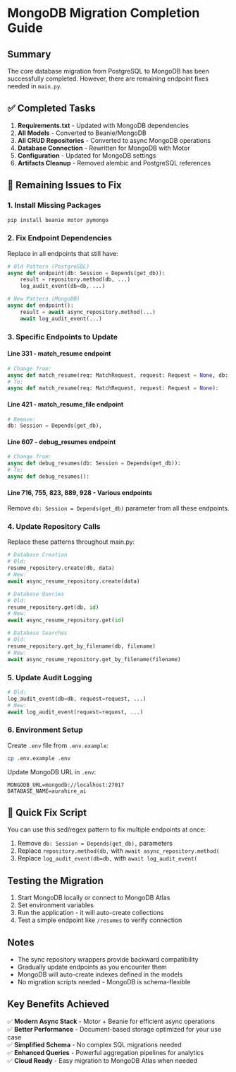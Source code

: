 # MongoDB Migration Completion Guide

## Summary
The core database migration from PostgreSQL to MongoDB has been successfully completed. However, there are remaining endpoint fixes needed in `main.py`.

## ✅ Completed Tasks
1. **Requirements.txt** - Updated with MongoDB dependencies
2. **All Models** - Converted to Beanie/MongoDB 
3. **All CRUD Repositories** - Converted to async MongoDB operations
4. **Database Connection** - Rewritten for MongoDB with Motor
5. **Configuration** - Updated for MongoDB settings
6. **Artifacts Cleanup** - Removed alembic and PostgreSQL references

## 🔧 Remaining Issues to Fix

### 1. Install Missing Packages
```bash
pip install beanie motor pymongo
```

### 2. Fix Endpoint Dependencies
Replace in all endpoints that still have:
```python
# Old Pattern (PostgreSQL)
async def endpoint(db: Session = Depends(get_db)):
    result = repository.method(db, ...)
    log_audit_event(db=db, ...)

# New Pattern (MongoDB) 
async def endpoint():
    result = await async_repository.method(...)
    await log_audit_event(...)
```

### 3. Specific Endpoints to Update

#### Line 331 - match_resume endpoint
```python
# Change from:
async def match_resume(req: MatchRequest, request: Request = None, db: Session = Depends(get_db)):
# To:
async def match_resume(req: MatchRequest, request: Request = None):
```

#### Line 421 - match_resume_file endpoint  
```python
# Remove:
db: Session = Depends(get_db),
```

#### Line 607 - debug_resumes endpoint
```python
# Change from:
async def debug_resumes(db: Session = Depends(get_db)):
# To:
async def debug_resumes():
```

#### Line 716, 755, 823, 889, 928 - Various endpoints
Remove `db: Session = Depends(get_db)` parameter from all these endpoints.

### 4. Update Repository Calls

Replace these patterns throughout main.py:

```python
# Database Creation
# Old:
resume_repository.create(db, data)
# New: 
await async_resume_repository.create(data)

# Database Queries
# Old:
resume_repository.get(db, id)
# New:
await async_resume_repository.get(id)

# Database Searches
# Old:
resume_repository.get_by_filename(db, filename)
# New:
await async_resume_repository.get_by_filename(filename)
```

### 5. Update Audit Logging

```python
# Old:
log_audit_event(db=db, request=request, ...)
# New:
await log_audit_event(request=request, ...)
```

### 6. Environment Setup

Create `.env` file from `.env.example`:
```bash
cp .env.example .env
```

Update MongoDB URL in `.env`:
```
MONGODB_URL=mongodb://localhost:27017
DATABASE_NAME=aurahire_ai
```

## 🚀 Quick Fix Script

You can use this sed/regex pattern to fix multiple endpoints at once:

1. Remove `db: Session = Depends(get_db),` parameters
2. Replace `repository.method(db,` with `await async_repository.method(`
3. Replace `log_audit_event(db=db,` with `await log_audit_event(`

## Testing the Migration

1. Start MongoDB locally or connect to MongoDB Atlas
2. Set environment variables 
3. Run the application - it will auto-create collections
4. Test a simple endpoint like `/resumes` to verify connection

## Notes

- The sync repository wrappers provide backward compatibility
- Gradually update endpoints as you encounter them
- MongoDB will auto-create indexes defined in the models
- No migration scripts needed - MongoDB is schema-flexible

## Key Benefits Achieved

✅ **Modern Async Stack** - Motor + Beanie for efficient async operations  
✅ **Better Performance** - Document-based storage optimized for your use case  
✅ **Simplified Schema** - No complex SQL migrations needed  
✅ **Enhanced Queries** - Powerful aggregation pipelines for analytics  
✅ **Cloud Ready** - Easy migration to MongoDB Atlas when needed
